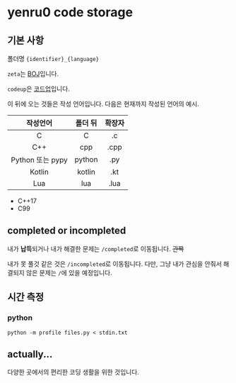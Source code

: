 yenru0 code storage
===
## 기본 사항

폴더명 `{identifier}_{language}`

`zeta`는 [BOJ](https://www.acmicpc.net/)입니다.

`codeup`은 [코드업](https://codeup.kr/)입니다.

이 뒤에 오는 것들은 작성 언어입니다. 다음은 현재까지 작성된 언어의 예시.

작성언어 | 폴더 뒤 | 확장자
:---:|:---:|:---:
 C | C | .c
 C++ | cpp | .cpp
 Python 또는 pypy | python | .py
 Kotlin | kotlin | .kt
 Lua | lua | .lua

* C++17
* C99

## completed or incompleted
내가 **납득**되거나 내가 해결한 문제는 `/completed`로 이동됩니다. ~~관짝~~

내가 못 풀것 같은 것은 `/incompleted`로 이동됩니다.
다만, 그냥 내가 관심을 안줘서 해결되지 않은 문제는 `/`에 있을 예정입니다.

## 시간 측정
### python
```
python -m profile files.py < stdin.txt
```

## actually...
다양한 곳에서의 편리한 코딩 생활을 위한 것입니다.